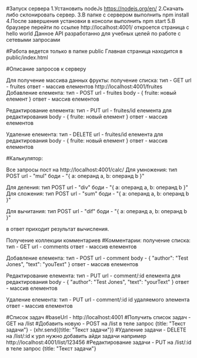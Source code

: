 #Запуск сервера
1.Установить nodeJs https://nodejs.org/en/
2.Скачать либо склонировать сервер.
3.В папке с сервером выполнить npm install
4.После завершения установки в консоли выполнить npm start
5.В браузере перейти по ссылке http://localhost:4001/ откроется страница с hello world
Данное API разработанно для учебных целей по работе с сетевыми запросами

#Работа ведется только в папке public
Главная страница находится в public/index.html

#Описание запросов к серверу

Для получение массива данных фрукты:
получение списка:
тип - GET
url - fruites
ответ - массив елементов
http://localhost:4001/fruites
Добавление елемента:
тип - POST
url - fruites
body - {
    fruite: новый елемент
}
ответ - массив елементов

Редактирование елемента:
тип - PUT
url - fruites/id елемента для редактирования
body - {
    fruite: новый елемент
}
ответ - массив елементов

Удаление елемента:
тип - DELETE
url - fruites/id елемента для редактирования
body - {
    fruite: новый елемент
}
ответ - массив елементов

#Калькулятор:

Все запросы пост на
http://localhost:4001/calc/
Для умножения:
тип POST
url - "mul"
боди - "{
    a: операнд а,
    b: операнд b
}"

Для деления:
тип POST
url - "div"
боди - "{
    a: операнд а,
    b: операнд b
}"
Для сложения:
тип POST
url - "sum"
боди - "{
    a: операнд а,
    b: операнд b
}"

Для вычитания:
тип POST
url - "dif"
боди - "{
    a: операнд а,
    b: операнд b
}"

в ответ приходит результат вычисления.

Получение коллекции комментариев
#Комментарии:
получение списка:
тип - GET
url - comments
ответ - массив елементов

Добавление елемента:
тип - POST
url - comment
body - {
    "author": "Test Jones",
    "text": "youText"
}
ответ - массив елементов

Редактирование елемента:
тип - PUT
url - comment/:id елемента для редактирования
body - {
    "author": "Test Jones",
    "text": "yourText"
}
ответ - массив елементов

Удаление елемента:
тип - PUT
url - comment/:id id удаляемого элемента
ответ - массив елементов

#Список задач
#baseUrl - http://localhost:4001
#Получить список задач - GET на /list
#Добавить новую - POST на /list в теле запрос {title: "Текст задачи"} - (xhr.send({title: "Текст задачи"})
#Удаление задачи - DELETE на /list/:id к урл нужно добавить айди задачи например http://localhost:4001/list/123456
#Редактирование задачи - PUT на /list/:id в теле запрос {title: "Текст задачи"}

